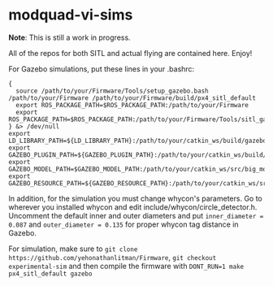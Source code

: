 # modquad-vi-sims

**Note**: This is still a work in progress.

All of the repos for both SITL and actual flying are contained here. Enjoy!

For Gazebo simulations, put these lines in your .bashrc:
```
{
  source /path/to/your/Firmware/Tools/setup_gazebo.bash /path/to/your/Firmware /path/to/your/Firmware/build/px4_sitl_default
  export ROS_PACKAGE_PATH=$ROS_PACKAGE_PATH:/path/to/your/Firmware
  export ROS_PACKAGE_PATH=$ROS_PACKAGE_PATH:/path/to/your/Firmware/Tools/sitl_gazebo
} &> /dev/null
export LD_LIBRARY_PATH=${LD_LIBRARY_PATH}:/path/to/your/catkin_ws/build/gazebo_magnet
export GAZEBO_PLUGIN_PATH=${GAZEBO_PLUGIN_PATH}:/path/to/your/catkin_ws/build/gazebo_magnet
export GAZEBO_MODEL_PATH=$GAZEBO_MODEL_PATH:/path/to/your/catkin_ws/src/big_modquad/big_modquad/config/
export GAZEBO_RESOURCE_PATH=${GAZEBO_RESOURCE_PATH}:/path/to/your/catkin_ws/src/big_modquad/big_modquad/config/rotors_description/materials/
```

In addition, for the simulation you must change whycon's parameters. Go to wherever you installed whycon and edit include/whycon/circle_detector.h. Uncomment the default inner and outer diameters and put ```inner_diameter = 0.087``` and ```outer_diameter = 0.135``` for proper whycon tag distance in Gazebo.

For simulation, make sure to ```git clone https://github.com/yehonathanlitman/Firmware```, ```git checkout experimental-sim``` and then compile the firmware with ```DONT_RUN=1 make px4_sitl_default gazebo```


